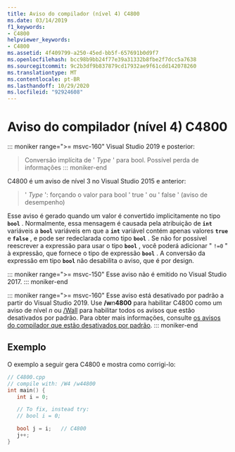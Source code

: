 ```yaml
---
title: Aviso do compilador (nível 4) C4800
ms.date: 03/14/2019
f1_keywords:
- C4800
helpviewer_keywords:
- C4800
ms.assetid: 4f409799-a250-45ed-bb5f-657691b0d9f7
ms.openlocfilehash: bcc98b9bb24f77e39a31332b8fbe2f7dcc5a7638
ms.sourcegitcommit: 9c2b3df9b837879cd17932ae9f61cdd142078260
ms.translationtype: MT
ms.contentlocale: pt-BR
ms.lasthandoff: 10/29/2020
ms.locfileid: "92924608"
---
```

# <a name="compiler-warning-level-4-c4800"></a>Aviso do compilador (nível 4) C4800

::: moniker range=">= msvc-160"
Visual Studio 2019 e posterior:
> Conversão implícita de ' *Type* ' para bool. Possível perda de informações
::: moniker-end

C4800 é um aviso de nível 3 no Visual Studio 2015 e anterior:
> ' *Type* ': forçando o valor para bool ' true ' ou ' false ' (aviso de desempenho)

Esse aviso é gerado quando um valor é convertido implicitamente no tipo **`bool`** . Normalmente, essa mensagem é causada pela atribuição de **`int`** variáveis a **`bool`** variáveis em que a **`int`** variável contém apenas valores **`true`** e **`false`** , e pode ser redeclarada como tipo **`bool`** . Se não for possível reescrever a expressão para usar o tipo **`bool`** , você poderá adicionar " `!=0` " à expressão, que fornece o tipo de expressão **`bool`** . A conversão da expressão em tipo **`bool`** não desabilita o aviso, que é por design.

::: moniker range=">= msvc-150"
Esse aviso não é emitido no Visual Studio 2017.
::: moniker-end

::: moniker range=">= msvc-160"
Esse aviso está desativado por padrão a partir do Visual Studio 2019. Use __/w__*n*__4800__ para habilitar C4800 como um aviso de nível *n* ou [/Wall](../../build/reference/compiler-option-warning-level.md) para habilitar todos os avisos que estão desativados por padrão. Para obter mais informações, consulte [os avisos do compilador que estão desativados por padrão](../../preprocessor/compiler-warnings-that-are-off-by-default.md).
::: moniker-end

## <a name="example"></a>Exemplo

O exemplo a seguir gera C4800 e mostra como corrigi-lo:

```cpp
// C4800.cpp
// compile with: /W4 /w44800
int main() {
   int i = 0;

   // To fix, instead try:
   // bool i = 0;

   bool j = i;   // C4800
   j++;
}
```
